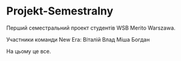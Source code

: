 # Projekt-Semestralny

Перший семестральний проект студентів WSB Merito Warszawa.

Участники команди New Era:
Віталій
Влад
Міша
Богдан

На цьому це все.